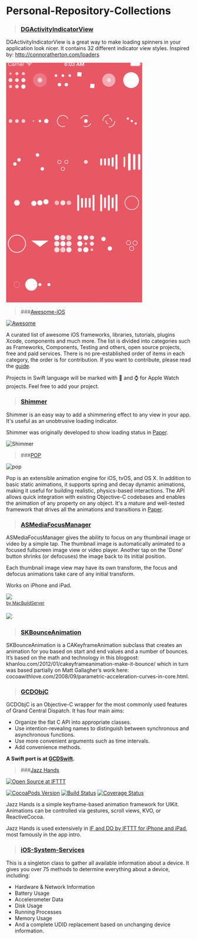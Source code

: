 # Personal-Repository-Collections

> ### [DGActivityIndicatorView](https://github.com/YouXianMing/DGActivityIndicatorView)

DGActivityIndicatorView is a great way to make loading spinners in your application look nicer. It contains 32 different indicator view styles. Inspired by: http://connoratherton.com/loaders

![alt tag](https://raw.githubusercontent.com/gontovnik/DGActivityIndicatorView/master/DGActivityIndicatorView.gif)


> ###[Awesome-iOS](https://github.com/vsouza/awesome-ios)

[![Awesome](https://cdn.rawgit.com/sindresorhus/awesome/d7305f38d29fed78fa85652e3a63e154dd8e8829/media/badge.svg)](https://github.com/sindresorhus/awesome)

A curated list of awesome iOS frameworks, libraries, tutorials, plugins Xcode, components and much more.
The list is divided into categories such as Frameworks, Components, Testing and others,  open source projects, free and paid services. There is no pre-established order of items in each category, the order is for contribution. If you want to contribute, please read the [guide](https://github.com/vsouza/awesome-ios/blob/master/CONTRIBUTING.md).

Projects in Swift language will be marked with :large_orange_diamond: and :watch: for Apple Watch projects. Feel free to add your project.


> ### [Shimmer](https://github.com/facebook/Shimmer)

Shimmer is an easy way to add a shimmering effect to any view in your app. It's useful as an unobtrusive loading indicator.

Shimmer was originally developed to show loading status in [Paper](http://facebook.com/paper).

![Shimmer](https://github.com/facebook/Shimmer/blob/master/shimmer.gif?raw=true)

> ###[POP](https://github.com/facebook/pop)

![pop](https://github.com/facebook/pop/blob/master/Images/pop.gif?raw=true)

Pop is an extensible animation engine for iOS, tvOS, and OS X. In addition to basic static animations, it supports spring and decay dynamic animations, making it useful for building realistic, physics-based interactions. The API allows quick integration with existing Objective-C codebases and enables the animation of any property on any object. It's a mature and well-tested framework that drives all the animations and transitions in [Paper](http://www.facebook.com/paper).


> ### [ASMediaFocusManager](https://github.com/autresphere/ASMediaFocusManager)

ASMediaFocusManager gives the ability to focus on any thumbnail image or video by a simple tap. The thumbnail image is automatically animated to a focused fullscreen image view or video player. Another tap on the 'Done' button shrinks (or defocuses) the image back to its initial position.

Each thumbnail image view may have its own transform, the focus and defocus animations take care of any initial transform.

Works on iPhone and iPad.

<div class="macbuildserver-block">
    <a class="macbuildserver-button" href="http://macbuildserver.com/project/github/build/?xcode_project=Example%2FASMediaFocusExemple.xcodeproj&amp;target=ASMediaFocusExemple&amp;repo_url=https%3A%2F%2Fgithub.com%2Fautresphere%2FASMediaFocusManager&amp;build_conf=Release" target="_blank"><img src="http://com.macbuildserver.github.s3-website-us-east-1.amazonaws.com/button_up.png"/></a><br/><sup><a href="http://macbuildserver.com/github/opensource/" target="_blank">by MacBuildServer</a></sup>
</div>

![](https://github.com/autresphere/ASMediaFocusManager/raw/master/Screenshots/video.gif) 


> ### [SKBounceAnimation](https://github.com/khanlou/SKBounceAnimation)

SKBounceAnimation is a CAKeyframeAnimation subclass that creates an animation for you based on start and end values and a number of bounces. It’s based on the math and technology in this blogpost: khanlou.com/2012/01/cakeyframeanimation-make-it-bounce/ which in turn was based partially on Matt Gallagher’s work here: cocoawithlove.com/2008/09/parametric-acceleration-curves-in-core.html.


> ### [GCDObjC](https://github.com/mjmsmith/gcdobjc)

GCDObjC is an Objective-C wrapper for the most commonly used features of Grand Central Dispatch.  It has four main aims:

* Organize the flat C API into appropriate classes.
* Use intention-revealing names to distinguish between synchronous and asynchronous functions. 
* Use more convenient arguments such as time intervals.
* Add convenience methods.

**A Swift port is at [GCDSwift](https://github.com/mjmsmith/gcdswift).**

> ###[Jazz Hands](https://github.com/IFTTT/JazzHands)

[![Open Source at IFTTT](http://ifttt.github.io/images/open-source-ifttt.svg)](http://ifttt.github.io)

[![CocoaPods Version](https://img.shields.io/cocoapods/v/JazzHands.svg)](http://cocoadocs.org/docsets/JazzHands) [![Build Status](https://travis-ci.org/IFTTT/JazzHands.svg?branch=master)](https://travis-ci.org/IFTTT/JazzHands) [![Coverage Status](https://coveralls.io/repos/IFTTT/JazzHands/badge.svg)](https://coveralls.io/r/IFTTT/JazzHands)

Jazz Hands is a simple keyframe-based animation framework for UIKit. Animations can be controlled via gestures, scroll views, KVO, or ReactiveCocoa.

Jazz Hands is used extensively in [IF and DO by IFTTT for iPhone and iPad](https://ifttt.com/products), most famously in the app intro.


> ### [iOS-System-Services](https://github.com/Shmoopi/iOS-System-Services)

This is a singleton class to gather all available information about a device.  It gives you over 75 methods to determine everything about a device, including: 
  * Hardware & Network Information
  * Battery Usage
  * Accelerometer Data
  * Disk Usage 
  * Running Processes
  * Memory Usage
  * And a complete UDID replacement based on unchanging device information.
